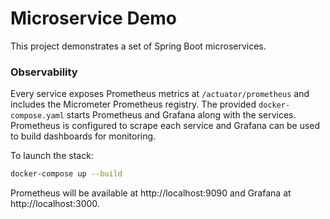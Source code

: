# Microservice Demo

This project demonstrates a set of Spring Boot microservices.

### Observability

Every service exposes Prometheus metrics at `/actuator/prometheus` and
includes the Micrometer Prometheus registry. The provided
`docker-compose.yaml` starts Prometheus and Grafana along with the
services. Prometheus is configured to scrape each service and Grafana can
be used to build dashboards for monitoring.

To launch the stack:

```bash
docker-compose up --build
```

Prometheus will be available at http://localhost:9090 and Grafana at
http://localhost:3000.
